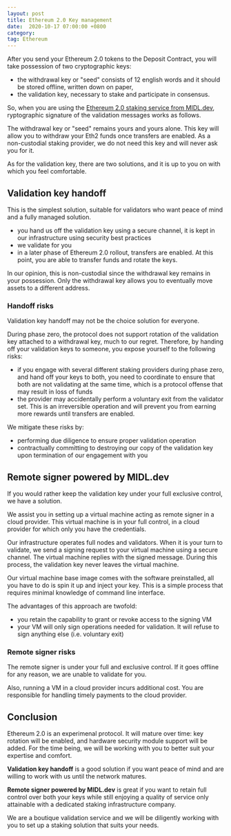 ```yaml
---
layout: post
title: Ethereum 2.0 Key management
date:  2020-10-17 07:00:00 +0800
category: 
tag: Ethereum
---
```


After you send your Ethereum 2.0 tokens to the Deposit Contract, you will take possession of two cryptographic keys:

* the withdrawal key or "seed" consists of 12 english words and it should be stored offline, written down on paper,
* the validation key, necessary to stake and participate in consensus.

So, when you are using the [Ethereum 2.0 staking service from MIDL.dev](/ethereum), ryptographic signature of the validation messages works as follows.

The withdrawal key or "seed" remains yours and yours alone. This key will allow you to withdraw your Eth2 funds once transfers are enabled. As a non-custodial staking provider, we do not need this key and will never ask you for it.

As for the validation key, there are two solutions, and it is up to you on with which you feel comfortable.

## Validation key handoff

This is the simplest solution, suitable for validators who want peace of mind and a fully managed solution.

* you hand us off the validation key using a secure channel, it is kept in our infrastructure using security best practices
* we validate for you
* in a later phase of Ethereum 2.0 rollout, transfers are enabled. At this point, you are able to transfer funds and rotate the keys.

In our opinion, this is non-custodial since the withdrawal key remains in your possession. Only the withdrawal key allows you to eventually move assets to a different address.

### Handoff risks

Validation key handoff may not be the choice solution for everyone. 

During phase zero, the protocol does not support rotation of the validation key attached to a withdrawal key, much to our regret. Therefore, by handing off your validation keys to someone, you expose yourself to the following risks:

* if you engage with several different staking providers during phase zero, and hand off your keys to both, you need to coordinate to ensure that both are not validating at the same time, which is a protocol offense that may result in loss of funds
* the provider may accidentally perform a voluntary exit from the validator set. This is an irreversible operation and will prevent you from earning more rewards until transfers are enabled.

We mitigate these risks by:

* performing due diligence to ensure proper validation operation
* contractually committing to destroying our copy of the validation key upon termination of our engagement with you

## Remote signer powered by MIDL.dev

If you would rather keep the validation key under your full exclusive control, we have a solution.

We assist you in setting up a virtual machine acting as remote signer in a cloud provider. This virtual machine is in your full control, in a cloud provider for which only you have the credentials.

Our infrastructure operates full nodes and validators. When it is your turn to validate, we send a signing request to your virtual machine using a secure channel. The virtual machine replies with the signed message. During this process, the validation key never leaves the virtual machine.

Our virtual machine base image comes with the software preinstalled, all you have to do is spin it up and inject your key. This is a simple process that requires minimal knowledge of command line interface.

The advantages of this approach are twofold:

* you retain the capability to grant or revoke access to the signing VM
* your VM will only sign operations needed for validation. It will refuse to sign anything else (i.e. voluntary exit)

### Remote signer risks

The remote signer is under your full and exclusive control. If it goes offline for any reason, we are unable to validate for you.

Also, running a VM in a cloud provider incurs additional cost. You are responsible for handling timely payments to the cloud provider.

## Conclusion

Ethereum 2.0 is an experimenal protocol. It will mature over time: key rotation will be enabled, and hardware security module support will be added. For the time being, we will be working with you to better suit your expertise and comfort.

**Validation key handoff** is a good solution if you want peace of mind and are willing to work with us until the network matures.

**Remote signer powered by MIDL.dev** is great if you want to retain full control over both your keys while still enjoying a quality of service only attainable with a dedicated staking infrastructure company.

We are a boutique validation service and we will be diligently working with you to set up a staking solution that suits your needs.
